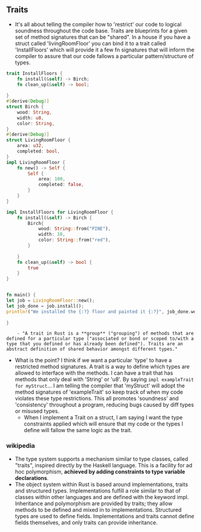 ## Traits


- It's all about telling the compiler how to 'restrict' our code to logical soundness throughout the code base. Traits are blueprints for a given set of method signatures that can be "shared". In a house if you have a struct called 'livingRoomFloor' you can bind it to a trait called 'InstallFloors' which will provide it a few fn signatures that will inform the compiler to assure that our code fallows a particular pattern/structure of types. 
```rs
trait InstallFloors {
	fn install(&self) -> Birch;
	fn clean_up(&self) -> bool;
	
}
#[derive(Debug)]
struct Birch {
	wood: String,
	width: u8, 
	color: String, 
}
#[derive(Debug)]
struct LivingRoomFloor {
	area: u32,
	completed: bool, 
}
impl LivingRoomFloor {
    fn new() -> Self {
        Self {
            area: 100,
            completed: false, 
        }
    }
}

impl InstallFloors for LivingRoomFloor {
	fn install(&self) -> Birch {
		Birch{
			wood: String::from("PINE"),
			width: 10,
			color: String::from("red"), 
		}
		
	}
	fn clean_up(&self) -> bool {
	    true
	}
}


fn main() {
let job = LivingRoomFloor::new();
let job_done = job.install();
println!("We installed the {:?} floor and painted it {:?}", job_done.wood, job_done.color);
 
}
```

		- "A trait in Rust is a **group** ("grouping") of methods that are defined for a particular type ("associated or bond or scoped to/with a type that you defined or has already been defined"). Traits are an abstract definition of shared behavior amongst different types."

- What is the point? I think if we want a particular 'type' to have a restricted  method signatures. A trait is a way to define which types are allowed to interface with the methods. I can have a trait that has methods that only deal with 'String' or 'u8'. By saying `impl exampleTrait for myStruct`... I am telling the compiler that 'myStruct' will adopt the method signatures of 'exampleTrait' so keep track of when my code violates these type restrictions. This all promotes 'soundness' and 'consistency' throughout a program, reducing bugs caused by diff types or misused types. 
	- When I implement a Trait on a struct, I am saying I want the type constraints applied which will ensure that my code or the types I define will fallow the same logic as the trait. 

### wikipedia
- The type system supports a mechanism similar to type classes, called "traits", inspired directly by the Haskell language. This is a facility for ad hoc polymorphism, **achieved by adding constraints to type variable declarations**.
- The object system within Rust is based around implementations, traits and structured types. Implementations fulfill a role similar to that of classes within other languages and are defined with the keyword impl. Inheritance and polymorphism are provided by traits; they allow methods to be defined and mixed in to implementations. Structured types are used to define fields. Implementations and traits cannot define fields themselves, and only traits can provide inheritance.
